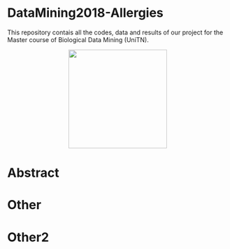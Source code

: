 # DataMining2018-Allergies
This repository contais all the codes, data and results of our project for the Master course of Biological Data Mining (UniTN).
<p align="center">
  <img width="225" height="225" src="https://upload.wikimedia.org/wikipedia/it/thumb/e/e4/Sigillo_Universit%C3%A0_di_Trento.svg/150px-Sigillo_Universit%C3%A0_di_Trento.svg.png">
</p>

# Abstract



# Other

# Other2
